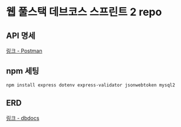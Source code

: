 # 웹 풀스택 데브코스 스프린트 2 repo

## API 명세
[링크 - Postman](https://documenter.getpostman.com/view/31713535/2s9Ykt6KK4)

## npm 세팅
```
npm install express dotenv express-validator jsonwebtoken mysql2
```

## ERD
[링크 - dbdocs](https://dbdocs.io/moonrise917/WFS-DC-Sprint2)
